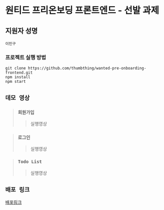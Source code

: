 # 원티드 프리온보딩 프론트엔드 - 선발 과제

## 지원자 성명

`이민구`

### 프로젝트 실행 방법

```
git clone https://github.com/thumbthing/wanted-pre-onboarding-frontend.git
npm install
npm start
```

## `데모 영상`

> ### `회원가입`
>
> > 실행영상

> ### `로그인`
>
> > 실행영상

> ### `Todo List`
>
> > 실행영상

## `배포 링크`

[배포링크](http://localhost:3000)
